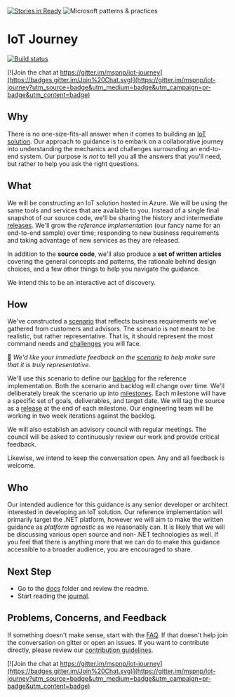 [![Stories in Ready](https://badge.waffle.io/mspnp/iot-journey.png?label=ready&title=Ready)](https://waffle.io/mspnp/iot-journey)
![Microsoft patterns & practices](http://pnp.azurewebsites.net/images/pnp-logo.png)
# IoT Journey

[![Build status](https://ci.appveyor.com/api/projects/status/7oj0ufqarqmgfqim/branch/master?svg=true)](https://ci.appveyor.com/project/mspnp/iot-journey)

[![Join the chat at https://gitter.im/mspnp/iot-journey](https://badges.gitter.im/Join%20Chat.svg)](https://gitter.im/mspnp/iot-journey?utm_source=badge&utm_medium=badge&utm_campaign=pr-badge&utm_content=badge)

## Why

There is no one-size-fits-all answer when it comes to building an [IoT solution][intro-to-iot].
Our approach to guidance is to embark on a collaborative journey into
understanding the mechanics and challenges surrounding an end-to-end system.
Our purpose is _not_ to tell you all the answers that you'll need, but rather
to help you ask the right questions.

## What

We will be constructing an IoT solution hosted in Azure. We will be using the
same tools and services that are available to you. Instead of a single final
snapshot of our source code, we'll be sharing the history and intermediate
[releases][]. We'll grow the _reference implementation_ (our fancy name for an
end-to-end sample) over time; responding to new business requirements and
taking advantage of new services as they are released.

In addition to the **source code**, we'll also produce a **set of written
articles** covering the general concepts and patterns, the rationale behind
design choices, and a few other things to help you navigate the guidance.

We intend this to be an interactive act of discovery.

## How

We've constructed a [scenario][] that reflects business requirements we've
gathered from customers and advisors. The scenario is not meant to be
realistic, but rather representative. That is, it should represent the most
command needs and [challenges][] you will face.

:memo: _We'd like your immediate feedback on the [scenario][] to help make sure
that it is truly representative._

We'll use this scenario to define our [backlog][] for the reference
implementation. Both the scenario and backlog will change over time. We'll
deliberately break the scenario up into [milestones][]. Each milestone will have
a specific set of goals, deliverables, and target date. We will tag the source
as a [release][releases] at the end of each milestone. Our engineering team will
be working in two week iterations against the backlog.

We will also establish an advisory council with regular meetings. The council
will be asked to continuously review our work and provide critical feedback.

Likewise, we intend to keep the conversation open. Any and all feedback is
welcome.

## Who

Our intended audience for this guidance is any senior developer or architect
interested in developing an IoT solution. Our reference implementation will
primarily target the .NET platform, however we will aim to make the written
guidance as _platform agnostic_ as we reasonably can. It is likely that we will
be discussing various open source and non-.NET technologies as well.
If you feel that there is anything more that we can do to make this guidance
accessible to a broader audience, you are encouraged to share.

## Next Step

- Go to the [docs](docs) folder and review the readme.
- Start reading the [journal](docs/journal).


## Problems, Concerns, and Feedback
If something doesn't make sense, start with the [FAQ](FAQ.md).
If that doesn't help join the conversation on gitter or open an issues.
If you want to contribute directly, please review our
[contribution guidelines](CONTRIBUTING.md).

[![Join the chat at https://gitter.im/mspnp/iot-journey](https://badges.gitter.im/Join%20Chat.svg)](https://gitter.im/mspnp/iot-journey?utm_source=badge&utm_medium=badge&utm_campaign=pr-badge&utm_content=badge)

[intro-to-iot]: docs/articles/what-is-an-IoT-solution.md
[scenario]: docs/journal/00-introducing-the-journey.md
[challenges]: docs/challenges-and-questions.md
[backlog]: https://github.com/mspnp/iot-journey/issues
[milestones]: https://github.com/mspnp/iot-journey/milestones
[releases]: https://help.github.com/articles/about-releases/
